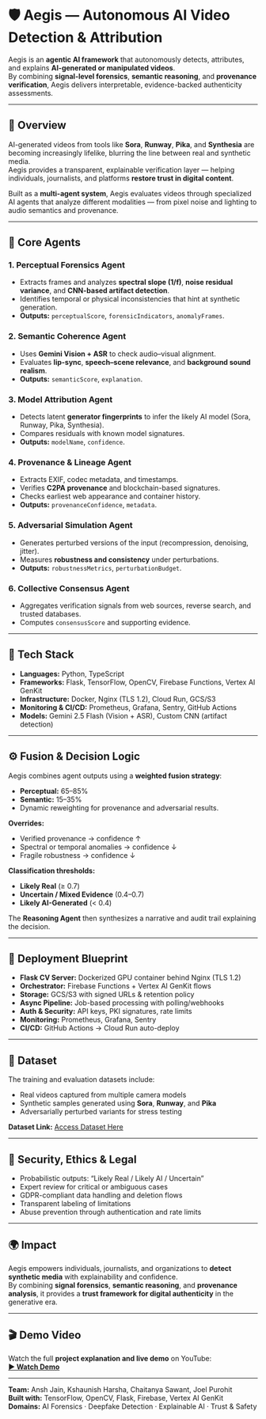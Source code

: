 # 🛡️ Aegis — Autonomous AI Video Detection & Attribution

Aegis is an **agentic AI framework** that autonomously detects, attributes, and explains **AI-generated or manipulated videos**.  
By combining **signal-level forensics**, **semantic reasoning**, and **provenance verification**, Aegis delivers interpretable, evidence-backed authenticity assessments.

---

## 🚀 Overview

AI-generated videos from tools like **Sora**, **Runway**, **Pika**, and **Synthesia** are becoming increasingly lifelike, blurring the line between real and synthetic media.  
Aegis provides a transparent, explainable verification layer — helping individuals, journalists, and platforms **restore trust in digital content**.

Built as a **multi-agent system**, Aegis evaluates videos through specialized AI agents that analyze different modalities — from pixel noise and lighting to audio semantics and provenance.

---

## 🧠 Core Agents

### 1. Perceptual Forensics Agent
- Extracts frames and analyzes **spectral slope (1/f)**, **noise residual variance**, and **CNN-based artifact detection**.  
- Identifies temporal or physical inconsistencies that hint at synthetic generation.  
- **Outputs:** `perceptualScore`, `forensicIndicators`, `anomalyFrames`.

### 2. Semantic Coherence Agent
- Uses **Gemini Vision + ASR** to check audio–visual alignment.  
- Evaluates **lip-sync**, **speech–scene relevance**, and **background sound realism**.  
- **Outputs:** `semanticScore`, `explanation`.

### 3. Model Attribution Agent
- Detects latent **generator fingerprints** to infer the likely AI model (Sora, Runway, Pika, Synthesia).  
- Compares residuals with known model signatures.  
- **Outputs:** `modelName`, `confidence`.

### 4. Provenance & Lineage Agent
- Extracts EXIF, codec metadata, and timestamps.  
- Verifies **C2PA provenance** and blockchain-based signatures.  
- Checks earliest web appearance and container history.  
- **Outputs:** `provenanceConfidence`, `metadata`.

### 5. Adversarial Simulation Agent
- Generates perturbed versions of the input (recompression, denoising, jitter).  
- Measures **robustness and consistency** under perturbations.  
- **Outputs:** `robustnessMetrics`, `perturbationBudget`.

### 6. Collective Consensus Agent
- Aggregates verification signals from web sources, reverse search, and trusted databases.  
- Computes `consensusScore` and supporting evidence.

---

## 🧩 Tech Stack

- **Languages:** Python, TypeScript  
- **Frameworks:** Flask, TensorFlow, OpenCV, Firebase Functions, Vertex AI GenKit  
- **Infrastructure:** Docker, Nginx (TLS 1.2), Cloud Run, GCS/S3  
- **Monitoring & CI/CD:** Prometheus, Grafana, Sentry, GitHub Actions  
- **Models:** Gemini 2.5 Flash (Vision + ASR), Custom CNN (artifact detection)  

---

## ⚙️ Fusion & Decision Logic

Aegis combines agent outputs using a **weighted fusion strategy**:
- **Perceptual:** 65–85%  
- **Semantic:** 15–35%  
- Dynamic reweighting for provenance and adversarial results.

**Overrides:**
- Verified provenance → confidence ↑  
- Spectral or temporal anomalies → confidence ↓  
- Fragile robustness → confidence ↓  

**Classification thresholds:**
- **Likely Real** (≥ 0.7)  
- **Uncertain / Mixed Evidence** (0.4–0.7)  
- **Likely AI-Generated** (< 0.4)

The **Reasoning Agent** then synthesizes a narrative and audit trail explaining the decision.

---

## 🧠 Deployment Blueprint

- **Flask CV Server:** Dockerized GPU container behind Nginx (TLS 1.2)  
- **Orchestrator:** Firebase Functions + Vertex AI GenKit flows  
- **Storage:** GCS/S3 with signed URLs & retention policy  
- **Async Pipeline:** Job-based processing with polling/webhooks  
- **Auth & Security:** API keys, PKI signatures, rate limits  
- **Monitoring:** Prometheus, Grafana, Sentry  
- **CI/CD:** GitHub Actions → Cloud Run auto-deploy  

---

## 🎥 Dataset

The training and evaluation datasets include:
- Real videos captured from multiple camera models  
- Synthetic samples generated using **Sora**, **Runway**, and **Pika**  
- Adversarially perturbed variants for stress testing  

**Dataset Link:** [Access Dataset Here](https://example.com/dataset-placeholder)

---

## 🔐 Security, Ethics & Legal

- Probabilistic outputs: “Likely Real / Likely AI / Uncertain”  
- Expert review for critical or ambiguous cases  
- GDPR-compliant data handling and deletion flows  
- Transparent labeling of limitations  
- Abuse prevention through authentication and rate limits  

---

## 🌍 Impact

Aegis empowers individuals, journalists, and organizations to **detect synthetic media** with explainability and confidence.  
By combining **signal forensics**, **semantic reasoning**, and **provenance analysis**, it provides a **trust framework for digital authenticity** in the generative era.

---

## 🎬 Demo Video

Watch the full **project explanation and live demo** on YouTube:  
**[▶ Watch Demo](https://youtu.be/1KvlXqhnYgE?si=ygZgFhgrXoiqt8Hr)**

---

**Team:** Ansh Jain, Kshaunish Harsha, Chaitanya Sawant, Joel Purohit  
**Built with:** TensorFlow, OpenCV, Flask, Firebase, Vertex AI GenKit  
**Domains:** AI Forensics · Deepfake Detection · Explainable AI · Trust & Safety  

